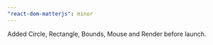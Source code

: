 ```yaml
---
"react-dom-matterjs": minor
---
```


Added Circle, Rectangle, Bounds, Mouse and Render before launch.
